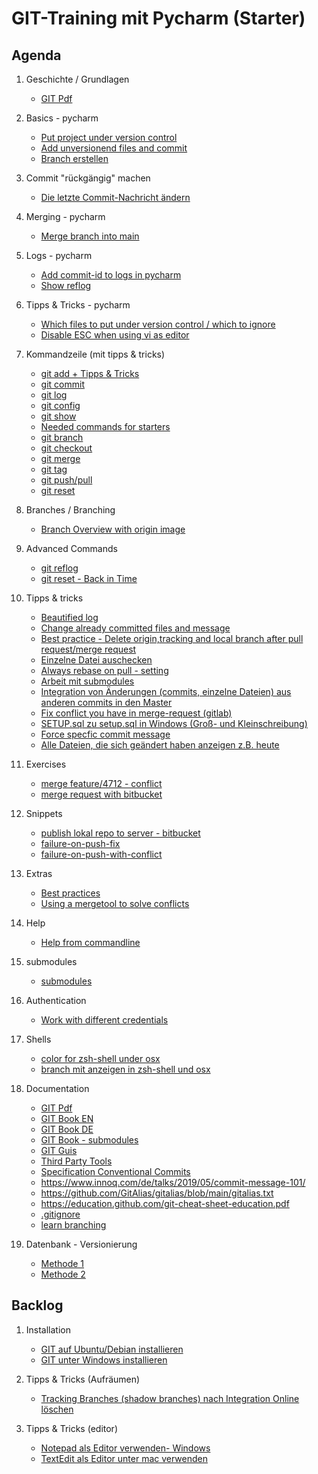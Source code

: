 # GIT-Training mit Pycharm (Starter)

## Agenda 

  1. Geschichte / Grundlagen 
     * [GIT Pdf](http://schulung.t3isp.de/documents/pdfs/git/git-training.pdf)

  1. Basics - pycharm
     * [Put project under version control](pycharm/basics/01-put-project-under-version-control.md)
     * [Add unversionend files and commit](pycharm/basics/02-add-files-to-repo-and-commit.md)
     * [Branch erstellen](pycharm/basics/03-branch-erstellen.md)
    
  1. Commit "rückgängig" machen
     * [Die letzte Commit-Nachricht ändern](pycharm/modify-commit/amend.md)
    
  1. Merging - pycharm
     * [Merge branch into main](pycharm/merging/01-merge-branch-into-main.md)
    
  1. Logs - pycharm
     * [Add commit-id to logs in pycharm](pycharm/logs/show-commit-id-in-logs.md)
     * [Show reflog](pycharm/logs/show-reflog.md)
   
  1. Tipps & Tricks - pycharm
     * [Which files to put under version control / which to ignore](pycharm/which-files-to-ignore-files.md)
     * [Disable ESC when using vi as editor](pycharm/disable-esc.md)
     
  1. Kommandzeile (mit tipps & tricks) 
     * [git add + Tipps & Tricks](add.md)
     * [git commit](commit.md)
     * [git log](log.md)
     * [git config](config.md) 
     * [git show](show.md)
     * [Needed commands for starters](started-commands.md)
     * [git branch](branch.md)
     * [git checkout](checkout.md)
     * [git merge](merge.md)
     * [git tag](tag.md)
     * [git push/pull](push-pull.md)
     * [git reset](reset.md)
   
  1. Branches / Branching 
     * [Branch Overview with origin image](branches/overview.md)
   
  1. Advanced Commands 
     * [git reflog](reflog.md) 
     * [git reset - Back in Time](reset.md)   
     
  1. Tipps & tricks 
     * [Beautified log](beautify-log.md)
     * [Change already committed files and message](commit-amend.md) 
     * [Best practice - Delete origin,tracking and local branch after pull request/merge request](best-practice-delete-branch.md)
     * [Einzelne Datei auschecken](einzelne-datei-auschecken.md)
     * [Always rebase on pull - setting](rebase-pull.md)
     * [Arbeit mit submodules](submodules.md) 
     * [Integration von Änderungen (commits, einzelne Dateien) aus anderen commits in den Master](integrate-to-master.md)
     * [Fix conflict you have in merge-request (gitlab)](fix-conflict-merge-request.md) 
     * [SETUP.sql zu setup.sql in Windows (Groß- und Kleinschreibung)](setup-SETUP_sql.md)
     * [Force specfic commit message](pre-receive-hook.md)
     * [Alle Dateien, die sich geändert haben anzeigen z.B. heute](files-changed-today.md)
  
  1. Exercises 
     * [merge feature/4712 - conflict](merge-conflict.md)
     * [merge request with bitbucket](merge-request.md)
  
  1. Snippets 
     * [publish lokal repo to server - bitbucket](local-public.md)
     * [failure-on-push-fix](failure-push.md)
     * [failure-on-push-with-conflict](failure-push-conflict.md)
     
  1. Extras 
     * [Best practices](bp.md) 
     * [Using a mergetool to solve conflicts](mergetools.md)
  
  1. Help
     * [Help from commandline](help.md)
   
  1. submodules
     * [submodules](submodules.md)
   
  1. Authentication 
     * [Work with different credentials](credential-helper.md)
     
  1. Shells 
     * [color for zsh-shell under osx](https://gist.github.com/chrisnolet/d3582cd63eb3d7b4fcb4d5975fd91d04)
     * [branch mit anzeigen in zsh-shell und osx](https://github.com/romkatv/powerlevel10k)
   
  1. Documentation 
     * [GIT Pdf](http://schulung.t3isp.de/documents/pdfs/git/git-training.pdf) 
     * [GIT Book EN](https://git-scm.com/book/en/v2)
     * [GIT Book DE](https://git-scm.com/book/de/v2)
     * [GIT Book - submodules](https://git-scm.com/book/de/v2/Git-Tools-Submodule)
     * [GIT Guis](https://git-scm.com/downloads/guis/)
     * [Third Party Tools](tooling.md)
     * [Specification Conventional Commits](https://www.conventionalcommits.org/en/v1.0.0/)
     * https://www.innoq.com/de/talks/2019/05/commit-message-101/
     * https://github.com/GitAlias/gitalias/blob/main/gitalias.txt
     * https://education.github.com/git-cheat-sheet-education.pdf
     * [.gitignore](https://git-scm.com/docs/gitignore)
     * [learn branching](https://learngitbranching.js.org/?locale=de_DE)
     
  1. Datenbank - Versionierung 
     * [Methode 1](https://github.com/sergiosbx/pyway)
     * [Methode 2](https://flywaydb.org/)

## Backlog  

  1. Installation 
     * [GIT auf Ubuntu/Debian installieren](installation-ubuntu-debian.md)
     * [GIT unter Windows installieren](https://git-scm.com/download/win)
    
  1. Tipps & Tricks (Aufräumen) 
     * [Tracking Branches (shadow branches) nach Integration Online löschen](remote-branches-delete.md)
  
  1. Tipps & Tricks (editor) 
     * [Notepad als Editor verwenden- Windows](notepad-git.md)
     * [TextEdit als Editor unter mac verwenden](textedit-git.md)
 
